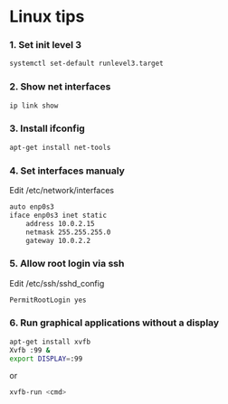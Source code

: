 # Linux tips

### 1. Set init level 3

```bash
systemctl set-default runlevel3.target
```

### 2. Show net interfaces

```bash
ip link show
```

### 3. Install ifconfig

```bash
apt-get install net-tools
```

### 4. Set interfaces manualy

Edit /etc/network/interfaces

```bash
auto enp0s3
iface enp0s3 inet static
	address 10.0.2.15
	netmask 255.255.255.0
	gateway 10.0.2.2
```

### 5. Allow root login via ssh

Edit /etc/ssh/sshd_config

```bash
PermitRootLogin yes
```

### 6. Run graphical applications without a display

```bash
apt-get install xvfb
Xvfb :99 &
export DISPLAY=:99
```

or

```bash
xvfb-run <cmd>
```
